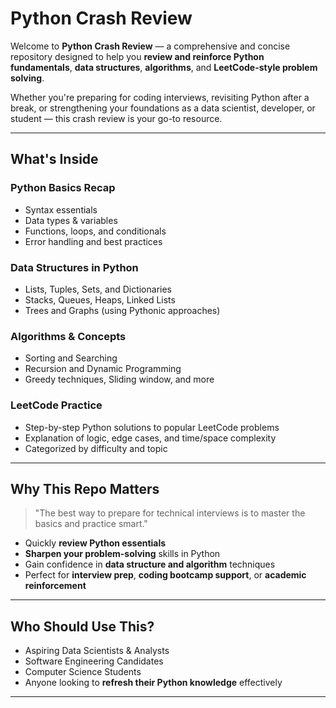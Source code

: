 # Python Crash Review

Welcome to **Python Crash Review** — a comprehensive and concise repository designed to help you **review and reinforce Python fundamentals**, **data structures**, **algorithms**, and **LeetCode-style problem solving**.

Whether you're preparing for coding interviews, revisiting Python after a break, or strengthening your foundations as a data scientist, developer, or student — this crash review is your go-to resource.

---

## What's Inside

### Python Basics Recap
- Syntax essentials
- Data types & variables
- Functions, loops, and conditionals
- Error handling and best practices

### Data Structures in Python
- Lists, Tuples, Sets, and Dictionaries
- Stacks, Queues, Heaps, Linked Lists
- Trees and Graphs (using Pythonic approaches)

### Algorithms & Concepts
- Sorting and Searching
- Recursion and Dynamic Programming
- Greedy techniques, Sliding window, and more

### LeetCode Practice
- Step-by-step Python solutions to popular LeetCode problems
- Explanation of logic, edge cases, and time/space complexity
- Categorized by difficulty and topic

---

## Why This Repo Matters

> "The best way to prepare for technical interviews is to master the basics and practice smart."

- Quickly **review Python essentials**
- **Sharpen your problem-solving** skills in Python
- Gain confidence in **data structure and algorithm** techniques
- Perfect for **interview prep**, **coding bootcamp support**, or **academic reinforcement**

---

## Who Should Use This?
- Aspiring Data Scientists & Analysts  
- Software Engineering Candidates  
- Computer Science Students  
- Anyone looking to **refresh their Python knowledge** effectively

---

